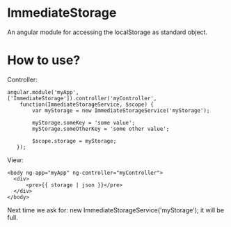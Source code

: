ImmediateStorage
================

An angular module for accessing the localStorage as standard object.

How to use?
================

Controller:

    angular.module('myApp', ['ImmediateStorage']).controller('myController',
        function(ImmediateStorageService, $scope) {
            var myStorage = new ImmediateStorageService('myStorage');
    
            myStorage.someKey = 'some value';
            myStorage.someOtherKey = 'some other value';
    
            $scope.storage = myStorage;
       });
   
View:

    <body ng-app="myApp" ng-controller="myController">
      <div>
          <pre>{{ storage | json }}</pre>
      </div>
    </body>


Next time we ask for:
  new ImmediateStorageService('myStorage');
it will be full.
